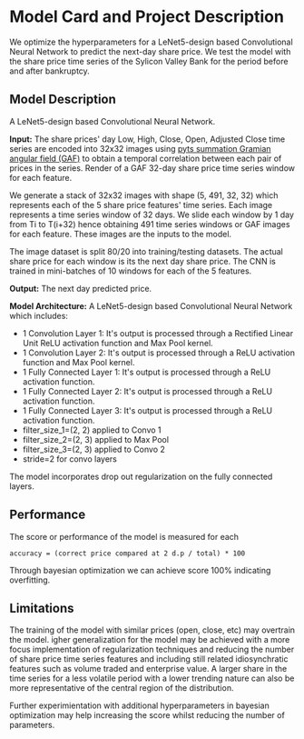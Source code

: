 # Model Card and Project Description
We optimize the hyperparameters for a LeNet5-design based Convolutional Neural Network to predict the next-day share price.
We test the model with the share price time series of the Sylicon Valley Bank for the period before and after bankruptcy.

## Model Description
A LeNet5-design based Convolutional Neural Network.

**Input:**
The share prices' day Low, High, Close, Open, Adjusted Close time series are encoded into 32x32 images using [pyts summation Gramian angular field (GAF)](https://pyts.readthedocs.io/en/stable/auto_examples/image/plot_single_gaf.html) to obtain a temporal correlation between each pair of prices in the series.
Render of a GAF 32-day share price time series window for each feature.

We generate a stack of 32x32 images with shape (5, 491, 32, 32) which represents each of the 5 share price features' time series.
Each image represents a time series window of 32 days. We slide each window by 1 day from Ti to T(i+32) hence obtaining 491 time series windows or GAF images for each feature. These images are the inputs to the model.

The image dataset is split 80/20 into training/testing datasets. The actual share price for each window is its the next day share price.
The CNN is trained in mini-batches of 10 windows for each of the 5 features.

**Output:**
The next day predicted price.

**Model Architecture:**
A LeNet5-design based Convolutional Neural Network which includes:
+ 1 Convolution Layer 1: It's output is processed through a Rectified Linear Unit ReLU activation function and Max Pool kernel.
+ 1 Convolution Layer 2: It's output is processed through a ReLU activation function and Max Pool kernel.
+ 1 Fully Connected Layer 1: It's output is processed through a ReLU activation function.
+ 1 Fully Connected Layer 2: It's output is processed through a ReLU activation function.
+ 1 Fully Connected Layer 3: It's output is processed through a ReLU activation function.
+ filter_size_1=(2, 2) applied to Convo 1
+ filter_size_2=(2, 3) applied to Max Pool
+ filter_size_3=(2, 3) applied to Convo 2
+ stride=2 for convo layers

The model incorporates drop out regularization on the fully connected layers.

## Performance

The score or performance of the model is measured for each

    accuracy = (correct price compared at 2 d.p / total) * 100

Through bayesian optimization we can achieve score 100% indicating overfitting.

## Limitations

The training of the model with similar prices (open, close, etc) may overtrain the model. igher generalization for the model may be achieved with a more focus implementation of regularization techniques and reducing the number of share price time series features and including still related idiosynchratic features such as volume traded and enterprise value. A larger share in the time series for a less volatile period with a lower trending nature can also be more representative of the central region of the distribution.

Further experimientation with additional hyperparameters in bayesian optimization may help increasing the score whilst reducing the number of parameters.